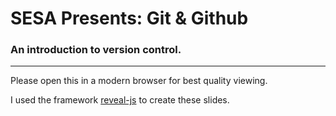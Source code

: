 SESA Presents: Git & Github
==========================
### An introduction to version control.
---------------------------------------

Please open this in a modern browser for best quality viewing.

I used the framework [reveal-js](https://github.com/hakimel/reveal.js/) to create these slides.